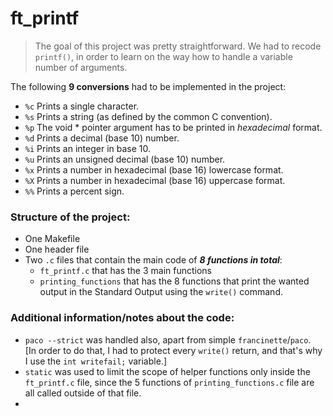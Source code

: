 # ft_printf

> The goal of this project was pretty straightforward. We had to recode `printf()`, in order to learn on the way how to handle a variable number of arguments.

The following **9 conversions** had to be implemented in the project:<br>
* `%c` Prints a single character.<br>
* `%s` Prints a string (as defined by the common C convention).<br>
* `%p` The void * pointer argument has to be printed in *hexadecimal* format.<br>
* `%d` Prints a decimal (base 10) number.<br>
* `%i` Prints an integer in base 10.<br>
* `%u` Prints an unsigned decimal (base 10) number.<br>
* `%x` Prints a number in hexadecimal (base 16) lowercase format.<br>
* `%X` Prints a number in hexadecimal (base 16) uppercase format.<br>
* `%%` Prints a percent sign.<br>

### Structure of the project: 
- One Makefile
- One header file
- Two `.c` files that contain the main code of ***8 functions in total***:
	- `ft_printf.c` that has the 3 main functions
	- `printing_functions` that has the 8 functions that print the wanted output in the Standard Output using the `write()` command.

### Additional information/notes about the code: 
- `paco --strict` was handled also, apart from simple `francinette`/`paco`. <br>
	[In order to do that, I had to protect every `write()` return, and that's why I use the `int writefail;` variable.]
- `static` was used to limit the scope of helper functions only inside the `ft_printf.c` file, since the 5 functions of `printing_functions.c` file are all called outside of that file. 
- 

